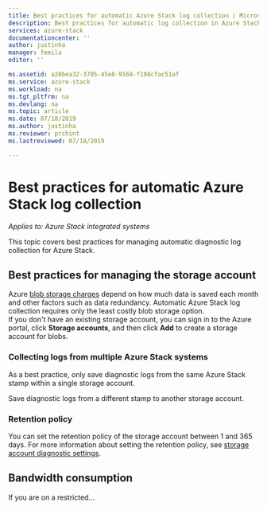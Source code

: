 ```yaml
---
title: Best practices for automatic Azure Stack log collection | Microsoft Docs
description: Best practices for automatic log collection in Azure Stack Help + Support
services: azure-stack
documentationcenter: ''
author: justinha
manager: femila
editor: ''

ms.assetid: a20bea32-3705-45e8-9168-f198cfac51af
ms.service: azure-stack
ms.workload: na
ms.tgt_pltfrm: na
ms.devlang: na
ms.topic: article
ms.date: 07/18/2019
ms.author: justinha
ms.reviewer: prchint
ms.lastreviewed: 07/18/2019

---
```

# Best practices for automatic Azure Stack log collection 

*Applies to: Azure Stack integrated systems*



This topic covers best practices for managing automatic diagnostic log collection for Azure Stack. 


## Best practices for managing the storage account 

Azure [blob storage charges](https://azure.microsoft.com/pricing/details/storage/blobs/) depend on how much data is saved each month and other factors such as data redundancy. 
Automatic Azure Stack log collection requires only the least costly blob storage option.  
If you don't have an existing storage account, you can sign in to the Azure portal, click **Storage accounts**, and then click **Add** to create a storage account for blobs.



### Collecting logs from multiple Azure Stack systems


As a best practice, only save diagnostic logs from the same Azure Stack stamp within a single storage account. 



Save diagnostic logs from a different stamp to another storage account.







### Retention policy

You can set the retention policy of the storage account between 1 and 365 days. For more information about setting the retention policy, see [storage account diagnostic settings](https://docs.microsoft.com/azure/azure-monitor/platform/archive-diagnostic-logs#diagnostic-settings). 




## Bandwidth consumption


If you are on a restricted...

<!---For follow up: what are best practices for expiration, why SAS tokens are not used (place in SAS URL topic), can I point multiple Azure Stack systems to the same storage account? Etc. etc. 



<!---For follow up: what are best practices for expiration, why SAS tokens are not used, can I point multiple Azure Stack systems to the same storage account? Etc. etc. 







need section on "setup log collection"
<!---For follow up: what are best practices for expiration, why SAS tokens are not used, can I point multiple Azure Stack systems to the same storage account? Etc. etc. 

need section on "setup log collection"

need section on best practices to manage log collection


Best practices


	
Multiple  log collection
	Bandwidth Consumption
	Retention policy
	 

--->


